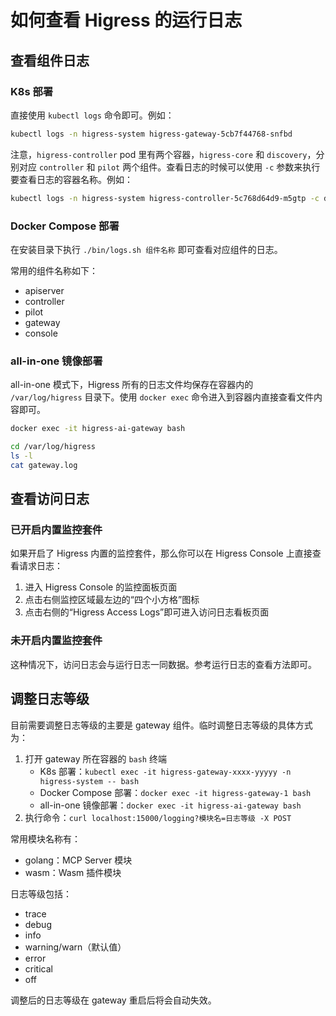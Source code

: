 # 如何查看 Higress 的运行日志

## 查看组件日志

### K8s 部署

直接使用 `kubectl logs` 命令即可。例如：

```bash
kubectl logs -n higress-system higress-gateway-5cb7f44768-snfbd
```

注意，`higress-controller` pod 里有两个容器，`higress-core` 和 `discovery`，分别对应 `controller` 和 `pilot` 两个组件。查看日志的时候可以使用 `-c` 参数来执行要查看日志的容器名称。例如：

```bash
kubectl logs -n higress-system higress-controller-5c768d64d9-m5gtp -c discovery
```

### Docker Compose 部署

在安装目录下执行 `./bin/logs.sh 组件名称` 即可查看对应组件的日志。

常用的组件名称如下：

- apiserver
- controller
- pilot
- gateway
- console

### all-in-one 镜像部署

all-in-one 模式下，Higress 所有的日志文件均保存在容器内的 `/var/log/higress` 目录下。使用 `docker exec` 命令进入到容器内直接查看文件内容即可。 

```bash
docker exec -it higress-ai-gateway bash

cd /var/log/higress
ls -l
cat gateway.log
```

## 查看访问日志

### 已开启内置监控套件

如果开启了 Higress 内置的监控套件，那么你可以在 Higress Console 上直接查看请求日志：

1. 进入 Higress Console 的监控面板页面
2. 点击右侧监控区域最左边的“四个小方格”图标
3. 点击右侧的“Higress Access Logs”即可进入访问日志看板页面

### 未开启内置监控套件

这种情况下，访问日志会与运行日志一同数据。参考运行日志的查看方法即可。

## 调整日志等级

目前需要调整日志等级的主要是 gateway 组件。临时调整日志等级的具体方式为：

1. 打开 gateway 所在容器的 `bash` 终端
    - K8s 部署：`kubectl exec -it higress-gateway-xxxx-yyyyy -n higress-system -- bash`
    - Docker Compose 部署：`docker exec -it higress-gateway-1 bash`
    - all-in-one 镜像部署：`docker exec -it higress-ai-gateway bash`
2. 执行命令：`curl localhost:15000/logging?模块名=日志等级 -X POST`

常用模块名称有：

- golang：MCP Server 模块
- wasm：Wasm 插件模块

日志等级包括：

- trace
- debug
- info
- warning/warn（默认值）
- error
- critical
- off

调整后的日志等级在 gateway 重启后将会自动失效。
